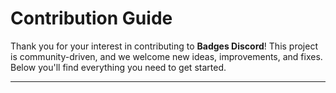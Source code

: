 # Contribution Guide

Thank you for your interest in contributing to **Badges Discord**! 
This project is community-driven, and we welcome new ideas, improvements, and fixes. Below you'll find everything you need to get started.

---

